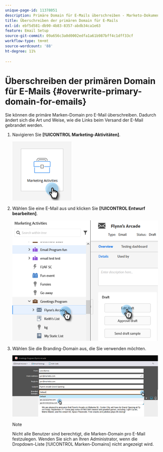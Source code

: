 ```yaml
---
unique-page-id: 11378051
description: Primäre Domain für E-Mails überschreiben - Marketo-Dokumente - Produktdokumentation
title: Überschreiben der primären Domain für E-Mails
exl-id: ebf5d581-db90-4b83-8357-abdb34ca1e63
feature: Email Setup
source-git-commit: 09a656c3a0d0002edfa1a61b987bff4c1dff33cf
workflow-type: tm+mt
source-wordcount: '88'
ht-degree: 11%

---
```


# Überschreiben der primären Domain für E-Mails {#overwrite-primary-domain-for-emails}

Sie können die primäre Marken-Domain pro E-Mail überschreiben. Dadurch ändert sich die Art und Weise, wie die Links beim Versand der E-Mail gebrandet werden.

1. Navigieren Sie **[!UICONTROL Marketing-Aktivitäten]**.

   ![](assets/overwrite-primary-domain-for-emails-1.png)

1. Wählen Sie eine E-Mail aus und klicken Sie **[!UICONTROL Entwurf bearbeiten]**.

   ![](assets/overwrite-primary-domain-for-emails-2.png)

1. Wählen Sie die Branding-Domain aus, die Sie verwenden möchten.

   ![](assets/overwrite-primary-domain-for-emails-3.png)

   >[!NOTE]
   >
   >Nicht alle Benutzer sind berechtigt, die Marken-Domain pro E-Mail festzulegen. Wenden Sie sich an Ihren Administrator, wenn die Dropdown-Liste [!UICONTROL Marken-Domains] nicht angezeigt wird.
